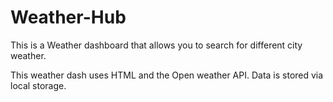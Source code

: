 # Weather-Hub
This is a Weather dashboard that allows you to search for different city weather.

This weather dash uses HTML and the Open weather API.
Data is stored via local storage.

